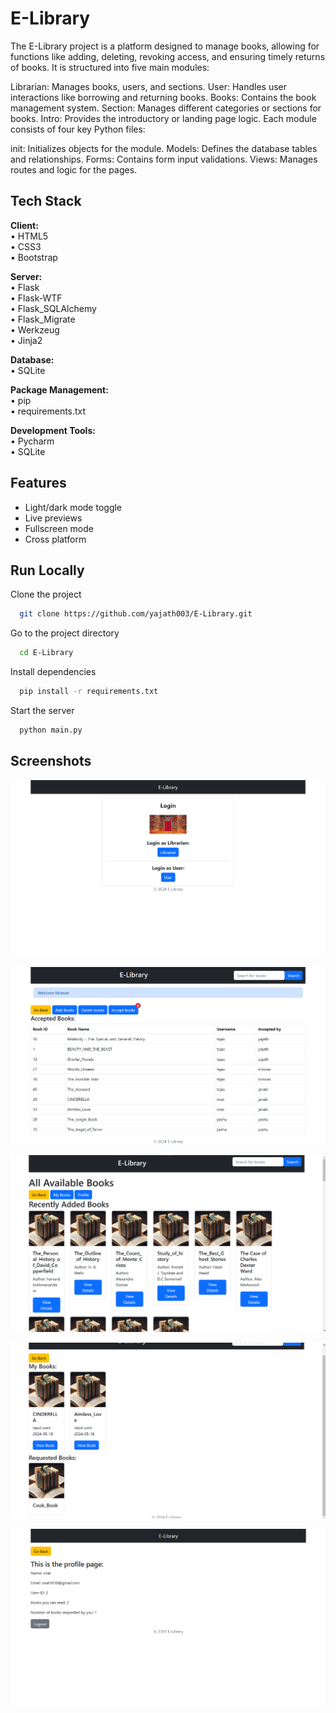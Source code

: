 
# E-Library 

The E-Library project is a platform designed to manage books, allowing for functions like adding, deleting, revoking access, and ensuring timely returns of books. It is structured into five main modules:

Librarian: Manages books, users, and sections.
User: Handles user interactions like borrowing and returning books.
Books: Contains the book management system.
Section: Manages different categories or sections for books.
Intro: Provides the introductory or landing page logic.
Each module consists of four key Python files:

init: Initializes objects for the module.
Models: Defines the database tables and relationships.
Forms: Contains form input validations.
Views: Manages routes and logic for the pages.


## Tech Stack

**Client:** \
• HTML5 \
• CSS3 \
• Bootstrap

**Server:** \
• Flask \
• Flask-WTF \
• Flask_SQLAlchemy \
• Flask_Migrate \
• Werkzeug \
• Jinja2

**Database:** \
• SQLite

**Package Management:** \
• pip \
• requirements.txt

**Development Tools:** \
• Pycharm \
• SQLite


## Features

- Light/dark mode toggle
- Live previews
- Fullscreen mode
- Cross platform


## Run Locally

Clone the project

```bash
  git clone https://github.com/yajath003/E-Library.git
```

Go to the project directory

```bash
  cd E-Library
```

Install dependencies

```bash
  pip install -r requirements.txt
```

Start the server

```bash
  python main.py
```


## Screenshots

![App Screenshot](images/Intro.png)

![](images/Librarian_dashboard.png)


![](images/User_dashboard.png)


![](images/user_books.png)


![](images/user_profile.png)

